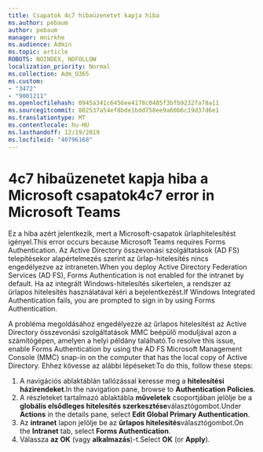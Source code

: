 ```yaml
---
title: Csapatok 4c7 hibaüzenetet kapja hiba
ms.author: pebaum
author: pebaum
manager: mnirkhe
ms.audience: Admin
ms.topic: article
ROBOTS: NOINDEX, NOFOLLOW
localization_priority: Normal
ms.collection: Adm_O365
ms.custom:
- "3472"
- "9001211"
ms.openlocfilehash: 0945a341c6456ee4178c0485f3bfb9232fa78a11
ms.sourcegitcommit: 802537a54ef8bde1bdd758ee9a60b6c19d37d6e1
ms.translationtype: MT
ms.contentlocale: hu-HU
ms.lasthandoff: 12/19/2019
ms.locfileid: "40796168"
---
```

# <a name="4c7-error-in-microsoft-teams"></a><span data-ttu-id="53c42-102">4c7 hibaüzenetet kapja hiba a Microsoft csapatok</span><span class="sxs-lookup"><span data-stu-id="53c42-102">4c7 error in Microsoft Teams</span></span>

<span data-ttu-id="53c42-103">Ez a hiba azért jelentkezik, mert a Microsoft-csapatok űrlaphitelesítést igényel.</span><span class="sxs-lookup"><span data-stu-id="53c42-103">This error occurs because Microsoft Teams requires Forms Authentication.</span></span> <span data-ttu-id="53c42-104">Az Active Directory összevonási szolgáltatások (AD FS) telepítésekor alapértelmezés szerint az űrlap-hitelesítés nincs engedélyezve az intraneten.</span><span class="sxs-lookup"><span data-stu-id="53c42-104">When you deploy Active Directory Federation Services (AD FS), Forms Authentication is not enabled for the intranet by default.</span></span> <span data-ttu-id="53c42-105">Ha az integrált Windows-hitelesítés sikertelen, a rendszer az űrlapos hitelesítés használatával kéri a bejelentkezést.</span><span class="sxs-lookup"><span data-stu-id="53c42-105">If Windows Integrated Authentication fails, you are prompted to sign in by using Forms Authentication.</span></span>

<span data-ttu-id="53c42-106">A probléma megoldásához engedélyezze az űrlapos hitelesítést az Active Directory összevonási szolgáltatások MMC beépülő moduljával azon a számítógépen, amelyen a helyi példány található.</span><span class="sxs-lookup"><span data-stu-id="53c42-106">To resolve this issue, enable Forms Authentication by using the AD FS Microsoft Management Console (MMC) snap-in on the computer that has the local copy of Active Directory.</span></span> <span data-ttu-id="53c42-107">Ehhez kövesse az alábbi lépéseket:</span><span class="sxs-lookup"><span data-stu-id="53c42-107">To do this, follow these steps:</span></span> 

1. <span data-ttu-id="53c42-108">A navigációs ablaktáblán tallózással keresse meg a **hitelesítési házirendeket**.</span><span class="sxs-lookup"><span data-stu-id="53c42-108">In the navigation pane, browse to **Authentication Policies**.</span></span>
2. <span data-ttu-id="53c42-109">A részleteket tartalmazó ablaktábla **műveletek** csoportjában jelölje be a **globális elsődleges hitelesítés szerkesztése**választógombot.</span><span class="sxs-lookup"><span data-stu-id="53c42-109">Under **Actions** in the details pane, select **Edit Global Primary Authentication**.</span></span>
3. <span data-ttu-id="53c42-110">Az **intranet** lapon jelölje be az **űrlapos hitelesítés**választógombot.</span><span class="sxs-lookup"><span data-stu-id="53c42-110">On the **Intranet** tab, select **Forms Authentication**.</span></span>
4. <span data-ttu-id="53c42-111">Válassza **az OK** (vagy **alkalmazás**)-t.</span><span class="sxs-lookup"><span data-stu-id="53c42-111">Select **OK** (or **Apply**).</span></span>
